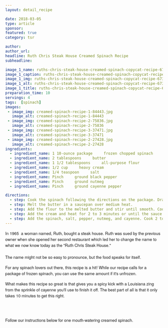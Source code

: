 ```yaml
---
layout: detail_recipe

date: 2018-03-05
type: article
sponsor: 
featured: true
category: tsr

author:  
author_url: 
headline: Ruth Chris Steak House Creamed Spinach Recipe
subheadline: 

image_1_name: ruths-chris-steak-house-creamed-spinach-copycat-recipe-67395
image_1_caption: ruths-chris-steak-house-creamed-spinach-copycat-recipe-67395
image_1_img: ruths-chris-steak-house-creamed-spinach-copycat-recipe-67395.jpg
image_1_alt: ruths-chris-steak-house-creamed-spinach-copycat-recipe-67395
image_1_title: ruths-chris-steak-house-creamed-spinach-copycat-recipe-67395
preparation_time: 10
servings: 4
tags:  [spinach]
images:
 - image_img: creamed-spinach-recipe-1-84443.jpg
   image_alt: creamed-spinach-recipe-1-84443
 - image_img: creamed-spinach-recipe-2-75836.jpg
   image_alt: creamed-spinach-recipe-2-75836
 - image_img: creamed-spinach-recipe-3-37471.jpg
   image_alt: creamed-spinach-recipe-3-37471
 - image_img: creamed-spinach-recipe-2-27428.jpg
   image_alt: creamed-spinach-recipe-2-27428
ingredients:
  - ingredient_name: 1 10-ounce package     frozen chopped spinach
  - ingredient_name: 2 tablespoons     butter
  - ingredient_name: 1 1/2 tablespoons     all-purpose flour
  - ingredient_name: 1/2 cup     heavy cream
  - ingredient_name: 1/4 teaspoon     salt
  - ingredient_name: Pinch     ground black pepper
  - ingredient_name: Pinch     ground nutmeg
  - ingredient_name: Pinch     ground cayenne pepper

directions:
  - step: Cook the spinach following the directions on the package. Drain and squeeze all the liquid from the spinach when it
  - step: Melt the butter in a saucepan over medium heat.
  - step: Add the flour to the melted butter and stir until smooth. Cook for 2 minutes.
  - step: Add the cream and heat for 2 to 3 minutes or until the sauce thickens. Stir often so that sauce does not burn.
  - step: Add the spinach, salt, pepper, nutmeg, and cayenne. Cook 2 to 4 minutes, stirring often. Serve hot.
---
```

<p style="margin: 0px; font-stretch: normal; font-size: 13px; line-height: normal; font-family: 'Helvetica Neue';">In 1965&nbsp; a woman named, Ruth, bought a steak house. Ruth was sued by the previous owner when she opened her second restaurant which led her to change the name to what we now know today as the "Ruth Chris Steak House."&nbsp;</p>
<p style="margin: 0px; font-stretch: normal; font-size: 13px; line-height: normal; font-family: 'Helvetica Neue';">&nbsp;</p>
<p style="margin: 0px; font-stretch: normal; font-size: 13px; line-height: normal; font-family: 'Helvetica Neue';">The name might not be so easy to pronounce, but the food speaks for itself.</p>
<p style="margin: 0px; font-stretch: normal; font-size: 12px; line-height: normal; font-family: Helvetica; min-height: 14px;">&nbsp;</p>
<p style="margin: 0px; font-stretch: normal; font-size: 13px; line-height: normal; font-family: 'Helvetica Neue';">For any spinach lovers out there, this recipe is a hit! While our recipe calls for a package of frozen spinach, you can use the same amount if it's unfrozen.</p>
<p style="margin: 0px; font-stretch: normal; font-size: 12px; line-height: normal; font-family: Helvetica; min-height: 14px;">&nbsp;</p>
<p style="margin: 0px; font-stretch: normal; font-size: 13px; line-height: normal; font-family: 'Helvetica Neue';">What makes this recipe so great is that gives you a spicy kick with a Louisiana zing from the sprinkle of cayenne you'll use to finish it off. The best part of all is that it only takes 10 minutes to get this right.</p>
<p style="margin: 0px; font-stretch: normal; font-size: 12px; line-height: normal; font-family: Helvetica; min-height: 14px;">&nbsp;</p>
<p>&nbsp;</p>
<p style="margin: 0px; font-stretch: normal; font-size: 13px; line-height: normal; font-family: 'Helvetica Neue';">Follow our instructions below for one mouth-watering creamed spinach.</p>